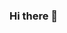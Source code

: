 ### Hi there 👋

<!--
**MungaiVic/MungaiVic** is a ✨ _special_ ✨ repository because its `README.md` (this file) appears on your GitHub profile.

Here are some ideas to get you started:

[//]: <> (- 🔭 I’m currently working on )
- 🌱 I’m currently learning Django
- 👯 I’m looking to collaborate on anything Django and cyber-security
[//]: <> (- 🤔 I’m looking for help with ...)
[//]: <> (- 💬 Ask me about ...)
[//]: <> (- 📫 How to reach me: ...)
- 😄 Pronouns: He,Him
- ⚡ Fun fact: We'll get to that later... 😏
-->

